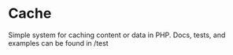 # Cache

Simple system for caching content or data in PHP.
Docs, tests, and examples can be found in /test
